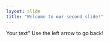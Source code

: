 ```yaml
---
layout: slide
title: "Welcome to our second slide!"
---
```

Your text‘’
Use the left arrow to go back!

